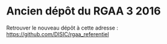 # Ancien dépôt du RGAA 3 2016

Retrouver le nouveau dépôt à cette adresse : https://github.com/DISIC/rgaa_referentiel
